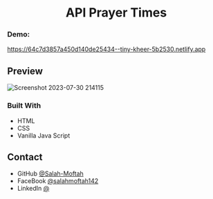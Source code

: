 
<h1 align="center">API Prayer Times</h1>

<div><h3>Demo: </h3><a href="https://64c7d3857a450d140de25434--tiny-kheer-5b2530.netlify.app" target="_blank">https://64c7d3857a450d140de25434--tiny-kheer-5b2530.netlify.app</a></div>

## Preview
![Screenshot 2023-07-30 214115](https://github.com/Salah-Moftah/API-Prayer-Times/assets/132005420/c875ea8e-b984-4de5-b61a-82f983db5675)


### Built With

- HTML
- CSS
- Vanilla Java Script

## Contact

- GitHub [@Salah-Moftah](https://github.com/Salah-Moftah)
- FaceBook [@salahmoftah142](https://www.facebook.com/salahmoftah142)
- LinkedIn [@](#)

